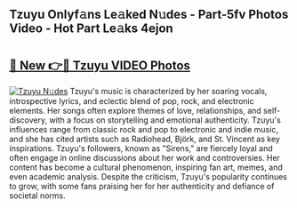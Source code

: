 ## Tzuyu Onlyf𝚊ns Le𝚊ked N𝚞des - Part-5fv Photos Video - Hot Part Le𝚊ks 4ejon

# <h2><a href="http://ab79770.deff.icu/?id=Tzuyu">🔗 New 👉🔴 Tzuyu VIDEO Photos</a></h2>

[![Tzuyu N𝚞des](https://i.imgur.com/rIISA9y.gif)](http://ab79770.deff.icu/?id=Tzuyu)
Tzuyu's music is characterized by her soaring vocals, introspective lyrics, and eclectic blend of pop, rock, and electronic elements. Her songs often explore themes of love, relationships, and self-discovery, with a focus on storytelling and emotional authenticity. Tzuyu's influences range from classic rock and pop to electronic and indie music, and she has cited artists such as Radiohead, Björk, and St. Vincent as key inspirations. Tzuyu's followers, known as "Sirens," are fiercely loyal and often engage in online discussions about her work and controversies. Her content has become a cultural phenomenon, inspiring fan art, memes, and even academic analysis. Despite the criticism, Tzuyu's popularity continues to grow, with some fans praising her for her authenticity and defiance of societal norms.
